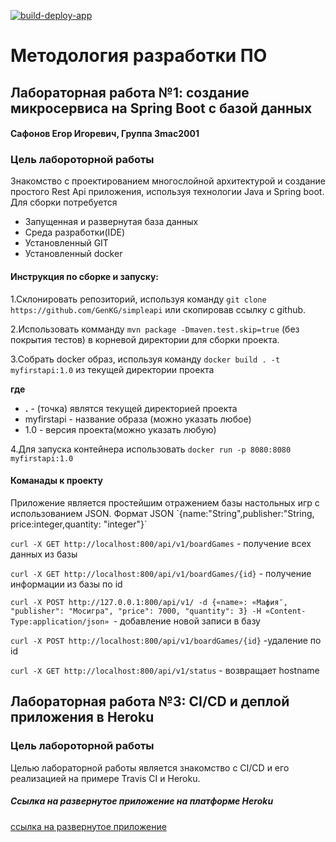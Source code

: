 [![build-deploy-app](https://github.com/GenKG/simpleapi/actions/workflows/build-deplout-app.yml/badge.svg)](https://github.com/GenKG/simpleapi/actions/workflows/build-deplout-app.yml)
<h1>Методология разработки ПО</h1>

<h2>Лабораторная работа №1: создание микросервиса на Spring Boot с базой данных</h2>

<h4>Сафонов Егор Игоревич, Группа 3mac2001</h4>

<h3>Цель лабороторной работы</h3>
 
 Знакомство с проектированием многослойной архитектурой и  создание 
 простого Rest Api приложения, используя технологии Java и Spring boot. 
 Для сборки потребуется 
 * Запущенная и развернутая база данных
 * Среда разработки(IDE)
 * Установленный GIT
 * Установленный docker
 
 <h4>Инструкция по сборке и запуску:</h4>
 
 1.Склонировать репозиторий, используя команду `git clone https://github.com/GenKG/simpleapi` или скопировав ссылку с github. 
 
 2.Использовать комманду `mvn package -Dmaven.test.skip=true` (без покрытия тестов) в корневой директории для сборки проекта.
 
 3.Собрать docker образ, используя команду `docker build . -t myfirstapi:1.0` из текущей директории проекта
     
 **где**
  * **.** - (точка) являтся текущей директорией проекта 
  * myfirstapi - название образа (можно указать любое)
  * 1.0 - версия проекта(можно указать любую)
  
 4.Для запуска контейнера использовать `docker run -p 8080:8080 myfirstapi:1.0`
 
 
 <h4>Команады к проекту</h4>
 Приложение является простейшим отражением базы настольных игр с использованием JSON.
 Формат JSON `{name:"String",publisher:"String, price:integer,quantity: "integer"}`
 
 `curl -X GET http://localhost:800/api/v1/boardGames` - получение всех данных из базы
    
 `curl -X GET http://localhost:800/api/v1/boardGames/{id}` - получение информации из базы по id 
 
 `curl -X POST http://127.0.0.1:800/api/v1/ -d {«name»: «Мафия″, "publisher": "Мосигра", "price": 7000, "quantity": 3} -H «Content-Type:application/json» `- добавление новой записи в базу
 
 `curl -X POST http://localhost:800/api/v1/boardGames/{id}` -удаление по id
 
 `curl -X GET http://localhost:800/api/v1/status` - возвращает hostname

<h2>Лабораторная работа №3: CI/CD и деплой приложения в Heroku</h2> 
<h3>Цель лабороторной работы</h3>
Целью лабораторной работы является знакомство с CI/CD и его реализацией на примере Travis CI и Heroku.
<h5>Ссылка на развернутое приложение на платформе Heroku</h5>

[ссылка на развернутое приложение](http://ec2-16-171-110-253.eu-north-1.compute.amazonaws.com/api/v1/boardGames)

